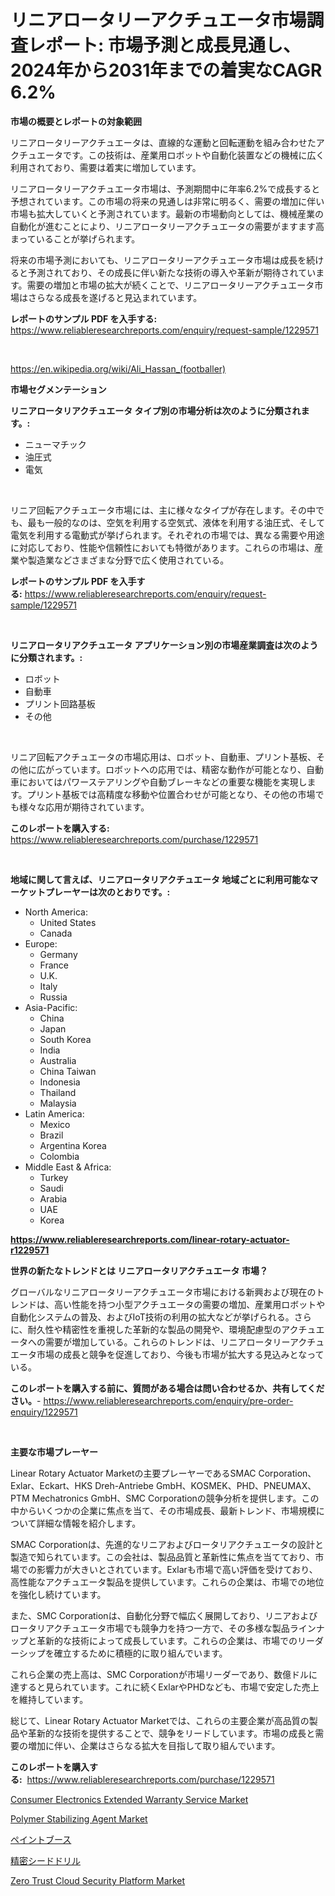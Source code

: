 <p><h1>リニアロータリーアクチュエータ市場調査レポート: 市場予測と成長見通し、2024年から2031年までの着実なCAGR 6.2%</h1></p><p><strong>市場の概要とレポートの対象範囲</strong></p>
<p><p>リニアロータリーアクチュエータは、直線的な運動と回転運動を組み合わせたアクチュエータです。この技術は、産業用ロボットや自動化装置などの機械に広く利用されており、需要は着実に増加しています。</p><p>リニアロータリーアクチュエータ市場は、予測期間中に年率6.2%で成長すると予想されています。この市場の将来の見通しは非常に明るく、需要の増加に伴い市場も拡大していくと予測されています。最新の市場動向としては、機械産業の自動化が進むことにより、リニアロータリーアクチュエータの需要がますます高まっていることが挙げられます。</p><p>将来の市場予測においても、リニアロータリーアクチュエータ市場は成長を続けると予測されており、その成長に伴い新たな技術の導入や革新が期待されています。需要の増加と市場の拡大が続くことで、リニアロータリーアクチュエータ市場はさらなる成長を遂げると見込まれています。</p></p>
<p><strong>レポートのサンプル PDF を入手する:</strong> <a href="https://www.reliableresearchreports.com/enquiry/request-sample/1229571">https://www.reliableresearchreports.com/enquiry/request-sample/1229571</a></p>
<p>&nbsp;</p>
<p><a href="https://en.wikipedia.org/wiki/Ali_Hassan_(footballer)">https://en.wikipedia.org/wiki/Ali_Hassan_(footballer)</a></p>
<p><strong>市場セグメンテーション</strong></p>
<p><strong>リニアロータリアクチュエータ タイプ別の市場分析は次のように分類されます。:</strong></p>
<p><ul><li>ニューマチック</li><li>油圧式</li><li>電気</li></ul></p>
<p>&nbsp;</p>
<p><p>リニア回転アクチュエータ市場には、主に様々なタイプが存在します。その中でも、最も一般的なのは、空気を利用する空気式、液体を利用する油圧式、そして電気を利用する電動式が挙げられます。それぞれの市場では、異なる需要や用途に対応しており、性能や信頼性においても特徴があります。これらの市場は、産業や製造業などさまざまな分野で広く使用されている。</p></p>
<p><strong>レポートのサンプル PDF を入手する:</strong>&nbsp;<a href="https://www.reliableresearchreports.com/enquiry/request-sample/1229571">https://www.reliableresearchreports.com/enquiry/request-sample/1229571</a></p>
<p>&nbsp;</p>
<p><strong> リニアロータリアクチュエータ アプリケーション別の市場産業調査は次のように分類されます。:</strong></p>
<p><ul><li>ロボット</li><li>自動車</li><li>プリント回路基板</li><li>その他</li></ul></p>
<p>&nbsp;</p>
<p><p>リニア回転アクチュエータの市場応用は、ロボット、自動車、プリント基板、その他に広がっています。ロボットへの応用では、精密な動作が可能となり、自動車においてはパワーステアリングや自動ブレーキなどの重要な機能を実現します。プリント基板では高精度な移動や位置合わせが可能となり、その他の市場でも様々な応用が期待されています。</p></p>
<p><strong>このレポートを購入する:</strong>&nbsp; <a href="https://www.reliableresearchreports.com/purchase/1229571">https://www.reliableresearchreports.com/purchase/1229571</a></p>
<p>&nbsp;</p>
<p><strong>地域に関して言えば、リニアロータリアクチュエータ 地域ごとに利用可能なマーケットプレーヤーは次のとおりです。:</strong></p>
<p><ul>
    <li>
        North America:
        <ul>
            <li>United States</li>
            <li>Canada</li>
        </ul>
    </li>
    <li>
        Europe:
        <ul>
            <li>Germany</li>
            <li>France</li>
            <li>U.K.</li>
            <li>Italy</li>
            <li>Russia</li>
        </ul>
    </li>
    <li>
        Asia-Pacific:
        <ul>
            <li>China</li>
            <li>Japan</li>
            <li>South Korea</li>
            <li>India</li>
            <li>Australia</li>
            <li>China Taiwan</li>
            <li>Indonesia</li>
            <li>Thailand</li>
            <li>Malaysia</li>
        </ul>
    </li>
    <li>
        Latin America:
        <ul>
            <li>Mexico</li>
            <li>Brazil</li>
            <li>Argentina Korea</li>
            <li>Colombia</li>
        </ul>
    </li>
    <li>
        Middle East & Africa:
        <ul>
            <li>Turkey</li>
            <li>Saudi</li>
            <li>Arabia</li>
            <li>UAE</li>
            <li>Korea</li>
        </ul>
    </li>
    </ul></p>
<p><strong><a href="https://www.reliableresearchreports.com/linear-rotary-actuator-r1229571">https://www.reliableresearchreports.com/linear-rotary-actuator-r1229571</a></strong>&nbsp;</p>
<p><strong>世界の新たなトレンドとは リニアロータリアクチュエータ 市場？</strong></p>
<p><p>グローバルなリニアロータリーアクチュエータ市場における新興および現在のトレンドは、高い性能を持つ小型アクチュエータの需要の増加、産業用ロボットや自動化システムの普及、およびIoT技術の利用の拡大などが挙げられる。さらに、耐久性や精密性を重視した革新的な製品の開発や、環境配慮型のアクチュエータへの需要が増加している。これらのトレンドは、リニアロータリーアクチュエータ市場の成長と競争を促進しており、今後も市場が拡大する見込みとなっている。</p></p>
<p><strong>このレポートを購入する前に、質問がある場合は問い合わせるか、共有してください。</strong>- <a href="https://www.reliableresearchreports.com/enquiry/pre-order-enquiry/1229571">https://www.reliableresearchreports.com/enquiry/pre-order-enquiry/1229571</a></p>
<p>&nbsp;</p>
<p><strong>主要な市場プレーヤー</strong></p>
<p><p>Linear Rotary Actuator Marketの主要プレーヤーであるSMAC Corporation、Exlar、Eckart、HKS Dreh-Antriebe GmbH、KOSMEK、PHD、PNEUMAX、PTM Mechatronics GmbH、SMC Corporationの競争分析を提供します。この中からいくつかの企業に焦点を当て、その市場成長、最新トレンド、市場規模について詳細な情報を紹介します。</p><p>SMAC Corporationは、先進的なリニアおよびロータリアクチュエータの設計と製造で知られています。この会社は、製品品質と革新性に焦点を当てており、市場での影響力が大きいとされています。Exlarも市場で高い評価を受けており、高性能なアクチュエータ製品を提供しています。これらの企業は、市場での地位を強化し続けています。</p><p>また、SMC Corporationは、自動化分野で幅広く展開しており、リニアおよびロータリアクチュエータ市場でも競争力を持つ一方で、その多様な製品ラインナップと革新的な技術によって成長しています。これらの企業は、市場でのリーダーシップを確立するために積極的に取り組んでいます。</p><p>これら企業の売上高は、SMC Corporationが市場リーダーであり、数億ドルに達すると見られています。これに続くExlarやPHDなども、市場で安定した売上を維持しています。</p><p>総じて、Linear Rotary Actuator Marketでは、これらの主要企業が高品質の製品や革新的な技術を提供することで、競争をリードしています。市場の成長と需要の増加に伴い、企業はさらなる拡大を目指して取り組んでいます。</p></p>
<p><strong>このレポートを購入する:</strong>&nbsp;&nbsp;<a href="https://www.reliableresearchreports.com/purchase/1229571">https://www.reliableresearchreports.com/purchase/1229571</a></p>
<p><p><a href="https://github.com/rasaunharrison331/Market-Research-Report-List-1/blob/main/consumer-electronics-extended-warranty-service-market.md">Consumer Electronics Extended Warranty Service Market</a></p><p><a href="https://issuu.com/reportprime-2/docs/polymer-stabilizing-agent-market-size-2030.pptx">Polymer Stabilizing Agent Market</a></p><p><a href="https://medium.com/@alyle7648/%E5%B8%82%E5%A0%B4%E4%BA%88%E6%B8%AC-%E3%82%B0%E3%83%AD%E3%83%BC%E3%83%90%E3%83%AB%E3%83%9A%E3%82%A4%E3%83%B3%E3%83%88%E3%83%96%E3%83%BC%E3%82%B9%E3%81%AE%E3%83%88%E3%83%AC%E3%83%B3%E3%83%89%E3%81%A8%E5%BD%B1%E9%9F%BF%E5%88%86%E6%9E%90-2024%E5%B9%B4-2031%E5%B9%B4-%E5%BF%9C%E7%94%A8-%E6%A9%9F%E6%A2%B0-%E8%87%AA%E5%8B%95%E8%BB%8A%E7%94%A3%E6%A5%AD-%E5%AE%87%E5%AE%99%E7%94%A3%E6%A5%AD-%E8%BB%8D%E4%BA%8B-%E5%AE%B6%E5%85%B7-%E3%81%9D%E3%81%AE%E4%BB%96-%E3%81%8A%E3%82%88%E3%81%B3%E3%82%BF%E3%82%A4%E3%83%97-%E3%82%AA%E3%83%BC%E3%83%97%E3%83%B3%E3%82%BF%E3%82%A4%E3%83%97%E3%83%9A%E3%82%A4%E3%83%B3%E3%83%88%E3%83%96%E3%83%BC%E3%82%B9-%E3%82%AF%E3%83%AD%E3%83%BC%E3%82%BA%E3%83%89%E3%82%BF%E3%82%A4%E3%83%97%E3%83%9A%E3%82%A4-9f4f6a8aae47">ペイントブース</a></p><p><a href="https://medium.com/@verniebarton2023/%E7%B2%BE%E5%AF%86%E7%A8%AE%E5%AD%90%E6%92%AD%E7%A8%AE%E6%A9%9F%E3%81%AE%E5%B8%82%E5%A0%B4%E8%AA%BF%E6%9F%BB%E3%83%AC%E3%83%9D%E3%83%BC%E3%83%88%E3%81%AB%E3%81%AF-2024%E5%B9%B4%E3%81%8B%E3%82%892031%E5%B9%B4%E3%81%BE%E3%81%A7%E3%81%AE%E4%BA%88%E6%B8%AC%E3%81%95%E3%82%8C%E3%82%8B%E5%B9%B4%E6%88%90%E9%95%B7%E7%8E%8713-5-%E3%81%AE%E5%B8%82%E5%A0%B4%E8%A6%8F%E6%A8%A1-%E3%82%B7%E3%82%A7%E3%82%A2-%E5%88%86%E6%9E%90%E3%81%8C%E5%90%AB%E3%81%BE%E3%82%8C%E3%81%A6%E3%81%84%E3%81%BE%E3%81%99-a85b2a7e701a">精密シードドリル</a></p><p><a href="https://github.com/victoralsop8899/Market-Research-Report-List-1/blob/main/zero-trust-cloud-security-platform-market.md">Zero Trust Cloud Security Platform Market</a></p></p>